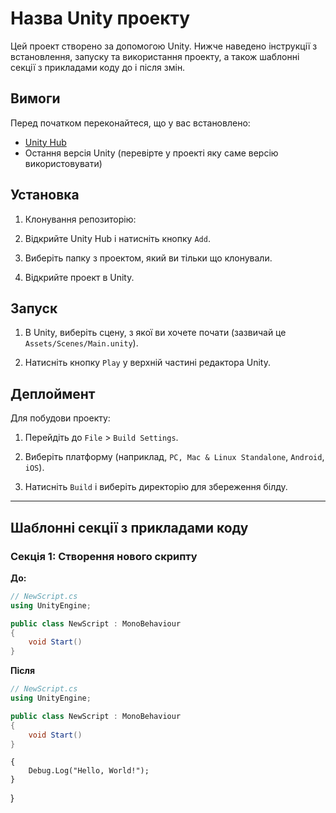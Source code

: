 # Назва Unity проекту

Цей проект створено за допомогою Unity. Нижче наведено інструкції з встановлення, запуску та використання проекту, а також шаблонні секції з прикладами коду до і після змін.

## Вимоги

Перед початком переконайтеся, що у вас встановлено:

- [Unity Hub](https://unity.com/download)
- Остання версія Unity (перевірте у проекті яку саме версію використовувати)

## Установка

1. Клонування репозиторію:

2. Відкрийте Unity Hub і натисніть кнопку `Add`.

3. Виберіть папку з проектом, який ви тільки що клонували.

4. Відкрийте проект в Unity.

## Запуск

1. В Unity, виберіть сцену, з якої ви хочете почати (зазвичай це `Assets/Scenes/Main.unity`).

2. Натисніть кнопку `Play` у верхній частині редактора Unity.

## Деплоймент

Для побудови проекту:

1. Перейдіть до `File` > `Build Settings`.

2. Виберіть платформу (наприклад, `PC, Mac & Linux Standalone`, `Android`, `iOS`).

3. Натисніть `Build` і виберіть директорію для збереження білду.


---

## Шаблонні секції з прикладами коду

### Секція 1: Створення нового скрипту

**До:**
```csharp
// NewScript.cs
using UnityEngine;

public class NewScript : MonoBehaviour
{
    void Start()
}
```

**Після**
```csharp
// NewScript.cs
using UnityEngine;

public class NewScript : MonoBehaviour
{
    void Start()
}
```
    {
        Debug.Log("Hello, World!");
    }
}
